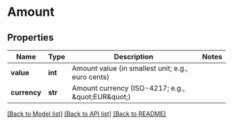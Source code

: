 # Amount

## Properties
Name | Type | Description | Notes
------------ | ------------- | ------------- | -------------
**value** | **int** | Amount value (in smallest unit; e.g., euro cents) | 
**currency** | **str** | Amount currency (ISO-4217; e.g., \&quot;EUR\&quot;) | 

[[Back to Model list]](../README.md#documentation-for-models) [[Back to API list]](../README.md#documentation-for-api-endpoints) [[Back to README]](../README.md)


